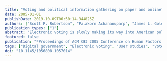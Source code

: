 ```yaml
---
title: "Voting and political information gathering on paper and online"
date: 2005-01-01
publishDate: 2019-10-09T06:50:14.344825Z
authors: ["Scott P. Robertson", "Palakorn Achananuparp", "James L. Goldman", "Sang Joon Park", "Nan Zhou", "Matthew J. Clare"]
publication_types: ["1"]
abstract: "Electronic voting is slowly making its way into American politics. At the same time, more voters and potential voters are using online news and political information sources to help them make voting choices. We conducted a mockvoting study, using real candidates, issues, and campaign materials. Political information was browsed either online or on paper, and participants marked electronic ballots either while they browsed or later, in a separate step. Our initial data shows that voters prefer electronic browsing although they are no faster or slower with paper materials. Voters felt that they understood the issues best when they voted during browsing, and they felt most confident about their decisions when they studied electronic campaign materials alongside an active electronic ballot."
featured: false
publication: "*Proceedings of ACM CHI 2005 Conference on Human Factors in Computing Systems - CHI '05*"
tags: ["Digital government", "Electronic voting", "User studies", "Voter support system"]
doi: "10.1145/1056808.1057014"
---
```


